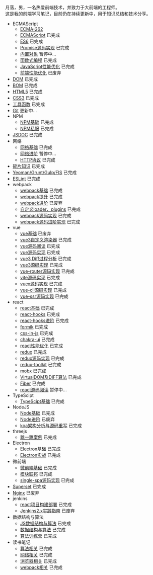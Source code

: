 月落，男，一名热爱前端技术，并致力于大前端的工程师。 <br />
这是我的前端学习笔记，目前仍在持续更新中，用于知识总结和技术分享。

* ECMAScript
  + [ECMA-262](https://www.ecma-international.org/publications-and-standards/standards/ecma-262/) 
  + [ECMAScript](https://github.com/iheora/notes/tree/master/ecmascript/base) 已完成
  + [ES6](https://github.com/iheora/notes/tree/master/ecmascript/es6) 已完成
  + [Promise源码实现](https://github.com/iheora/notes/tree/master/ecmascript/promise) 已完成
  + [内置对象](https://github.com/iheora/notes/tree/master/ecmascript/Built_in_objects) 暂停中...
  + [函数式编程](https://github.com/iheora/notes/tree/master/ecmascript/functional) 已完成
  + [JavaScript性能优化](https://github.com/iheora/notes/tree/master/ecmascript/optimize) 已完成
  + [前端性能优化](https://github.com/iheora/notes/tree/master/ecmascript/front_end_optimize) 已废弃
* [DOM](https://github.com/iheora/notes/tree/master/dom) 已完成
* [BOM](https://github.com/iheora/notes/tree/master/bom) 已完成
* [HTML5](https://github.com/iheora/notes/tree/master/html5/base) 已完成
* [CSS3](https://github.com/iheora/notes/tree/master/css3) 已完成
* [工具函数](https://github.com/iheora/notes/tree/master/utils) 已完成
* [Git](https://github.com/iheora/notes/tree/master/git) 更新中...
* NPM
  + [NPM基础](https://github.com/iheora/notes/tree/master/npm/base) 已完成
  + [NPM私服](https://github.com/iheora/notes/tree/master/npm/repos) 已完成
* [JSDOC](https://github.com/iheora/notes/tree/master/doc) 已完成
* 网络
  + [网络基础](https://github.com/iheora/notes/tree/master/network/base) 已完成
  + [网络进阶](https://github.com/iheora/notes/tree/master/network/plus) 暂停中...
  + [HTTP协议](https://www.yuque.com/yyne87/mw1l9v) 已完成
* [碎片知识](https://github.com/iheora/notes/tree/master/fragment) 已完成
* [Yeoman/Grunt/Gulp/FIS](https://github.com/iheora/notes/tree/master/engineering) 已完成
* [ESLint](https://github.com/iheora/notes/tree/master/eslint) 已完成
* webpack
  * [webpack基础](https://github.com/iheora/notes/tree/master/webpack/webpack) 已完成
  * [webpack提升](https://github.com/iheora/notes/tree/master/webpack/webpack_tencent) 已完成
  * [webpack进阶](https://github.com/iheora/notes/tree/master/webpack/webpack_plus) 已废弃
  * [自定义loader、plugins](https://github.com/iheora/notes/tree/master/webpack/webpack_write) 已完成
  * [webpack源码实现](https://github.com/iheora/notes/tree/master/webpack/webpack_write) 已完成
  * [webpack源码进阶实现](https://github.com/iheora/notes/tree/master/webpack/webpack_write_plus) 已完成
* vue
  + [vue基础](https://github.com/iheora/notes/tree/master/vue/vue_base) 已废弃
  + [vue3自定义渲染器](https://github.com/iheora/notes/tree/master/vue/vue3_renderer) 已完成
  + [vue源码阅读](https://github.com/iheora/notes/tree/master/vue/vue_source) 已完成
  + [vue源码实现](https://github.com/iheora/notes/tree/master/vue/vue_source_design) 已完成
  + [vue3 Diff过程分析](https://github.com/iheora/notes/tree/master/vue/vue3_diff) 已完成
  + [vue3源码实现](https://github.com/iheora/notes/tree/master/vue/vue3_source) 已完成
  + [vue-router源码实现](https://github.com/iheora/notes/tree/master/vue/vue_router) 已完成
  + [vite源码实现](https://github.com/iheora/notes/tree/master/vue/vue_vite) 已完成
  + [vuex源码实现](https://github.com/iheora/notes/tree/master/vue/vuex) 已完成
  + [vue-cli源码实现](https://github.com/iheora/notes/tree/master/vue/vue_cli) 已完成
  + [vue-ssr源码实现](https://github.com/iheora/notes/tree/master/vue/vue_ssr) 已完成
* react
  + [react基础](https://github.com/iheora/notes/tree/master/react/react_base) 已完成
  + [react-hooks](https://github.com/iheora/notes/tree/master/react/react_hooks) 已完成
  + [react-hooks进阶](https://github.com/iheora/notes/tree/master/react/react_hooks_plus) 已完成
  + [formik](https://github.com/iheora/notes/tree/master/react/formik) 已完成
  + [css-in-js](https://github.com/iheora/notes/tree/master/react/css_in_js) 已完成
  + [chakra-ui](https://github.com/iheora/notes/tree/master/react/chakra_ui) 已完成
  + [react性能优化](https://github.com/iheora/notes/tree/master/react/optimize) 已完成
  + [redux](https://github.com/iheora/notes/tree/master/react/redux) 已完成
  + [redux源码实现](https://github.com/iheora/notes/tree/master/react/redux) 已完成
  + [redux-toolkit](https://github.com/iheora/notes/tree/master/react/redux) 已完成
  + [mobx](https://github.com/iheora/notes/tree/master/react/mobx) 已完成
  + [VirtualDOM及DIFF算法](https://github.com/iheora/notes/tree/master/react/virtual_dom) 已完成
  + [Fiber](https://github.com/iheora/notes/tree/master/react/Fiber) 已完成
  + [react源码阅读](https://github.com/iheora/notes/tree/master/react/react_source) 暂停中...
* TypeScipt
  + [TypeScipt基础](https://github.com/iheora/notes/tree/master/base/typescript) 已完成
* NodeJS
  + [Node基础](https://github.com/iheora/notes/tree/master/node/base) 已完成
  + [Node进阶](https://github.com/iheora/notes/tree/master/node/plus) 已废弃
  + [koa架构分析与源码重写](https://github.com/iheora/notes/tree/master/node/koa) 已完成
* threejs
  + [跳一跳案例](https://github.com/iheora/notes/tree/master/three.js/jump) 已完成
* Electron
  + [Electron基础](https://github.com/iheora/notes/tree/master/electron/base) 已完成
  + [Electron实战](https://github.com/iheora/notes/tree/master/electron/combat) 已完成
* 微前端
  + [微前端基础](https://github.com/iheora/notes/tree/master/micro_frontends/base) 已完成
  + [模块联邦](https://github.com/iheora/notes/tree/master/micro_frontends/module_federation) 已完成
  + [single-spa源码实现](https://github.com/iheora/notes/tree/master/micro_frontends/source) 已完成
* [Superset](https://github.com/iheora/notes/tree/master/superset) 已完成
* [Nginx](https://github.com/iheora/notes/tree/master/nginx) 已废弃
* jenkins
  + [react项目构建部署](https://github.com/iheora/notes/tree/master/jenkins/practice) 已完成
  + [Jenkins2.x实践指南](https://github.com/iheora/notes/tree/master/jenkins/jenkins2.x) 已废弃
* 数据结构与算法
  + [JS数据结构与算法](https://github.com/iheora/notes/tree/master/alg/algorithm) 已完成
  + [数据结构与算法](https://github.com/iheora/notes/tree/master/alg/algorithm_google) 已完成
  + [算法训练营](https://github.com/iheora/notes/tree/master/alg/training) 已完成
* 读书笔记
  + [算法相关](https://www.yuque.com/yyne87/lcqfte) 已完成
  + [网络相关](https://www.yuque.com/yyne87/mw1l9v) 已完成
  + [浏览器相关](https://www.yuque.com/yyne87/wwaov6) 已完成
  + [webpack相关](https://www.yuque.com/yyne87/bx73hd) 已完成
  